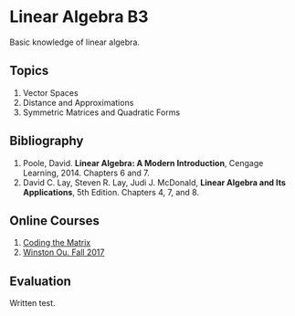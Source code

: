 # Linear Algebra B3
Basic knowledge of linear algebra.

## Topics
1.	Vector Spaces
2.	Distance and Approximations
3.	Symmetric Matrices and Quadratic Forms

## Bibliography
1. Poole, David. **Linear Algebra: A Modern Introduction**, Cengage Learning, 2014. Chapters 6 and 7.
2. David C. Lay, Steven R. Lay, Judi J. McDonald, **Linear Algebra and Its Applications**, 5th Edition. Chapters 4, 7, and 8.

## Online Courses
1. [Coding the Matrix](https://www.youtube.com/channel/UCGVa4wp8SWGFtMe6hcdpHlg/playlists)
2. [Winston Ou. Fall 2017](https://www.youtube.com/playlist?list=PLun8-Z_lTkC4d-LpFqg4PUnPwWzNKlY5J)

## Evaluation
Written test.